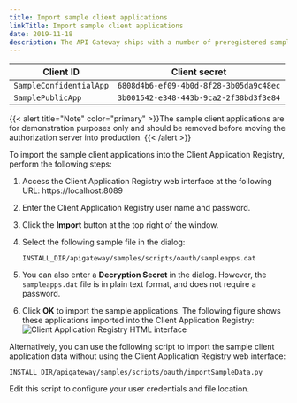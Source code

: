 ```yaml
---
title: Import sample client applications
linkTitle: Import sample client applications
date: 2019-11-18
description: The API Gateway ships with a number of preregistered sample client applications. For example, the default sample client applications include the following
---
```


| Client ID               | Client secret                          |
|-------------------------|----------------------------------------|
| `SampleConfidentialApp` | `6808d4b6-ef09-4b0d-8f28-3b05da9c48ec` |
| `SamplePublicApp`       | `3b001542-e348-443b-9ca2-2f38bd3f3e84` |

{{< alert title="Note" color="primary" >}}The sample client applications are for demonstration purposes only and should be removed before moving the authorization server into production. {{< /alert >}}

To import the sample client applications into the Client Application Registry, perform the following steps:

1. Access the Client Application Registry web interface at the following URL: https://localhost:8089
2. Enter the Client Application Registry user name and password.
3. Click the **Import** button at the top right of the window.
4. Select the following sample file in the dialog:

    ``` {space="preserve"}
    INSTALL_DIR/apigateway/samples/scripts/oauth/sampleapps.dat
    ```

5. You can also enter a **Decryption Secret** in the dialog. However, the `sampleapps.dat` file is in plain text format, and does not require a password.
6. Click **OK** to import the sample applications. The following figure shows these applications imported into the Client Application Registry:
    ![Client Application Registry HTML interface](/Images/OAuth/oauth_app_reg_ui.png)

Alternatively, you can use the following script to import the sample client application data without using the Client Application Registry web interface:

``` {space="preserve"}
INSTALL_DIR/apigateway/samples/scripts/oauth/importSampleData.py
```

Edit this script to configure your user credentials and file location.
